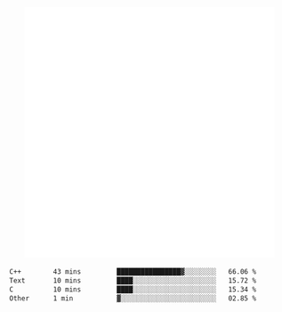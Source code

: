 <div align="center">
    <a href="https://konst.fish">
        <img src="https://raw.githubusercontent.com/konstfish/konstfish/master/fish.svg" alt="Logo" width="450"/>
    </a>
</div>

<!--START_SECTION:waka-->
```text
C++        43 mins         ████████████████▓░░░░░░░░   66.06 % 
Text       10 mins         ████░░░░░░░░░░░░░░░░░░░░░   15.72 % 
C          10 mins         ████░░░░░░░░░░░░░░░░░░░░░   15.34 % 
Other      1 min           ▓░░░░░░░░░░░░░░░░░░░░░░░░   02.85 % 
```
<!--END_SECTION:waka-->
